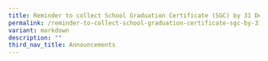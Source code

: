 ```yaml
---
title: Reminder to collect School Graduation Certificate (SGC) by 31 December 2025
permalink: /reminder-to-collect-school-graduation-certificate-sgc-by-31-december-2025/
variant: markdown
description: ""
third_nav_title: Announcements
---
```

